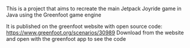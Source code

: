 This is a project that aims to recreate the main Jetpack Joyride game in Java using the Greenfoot game engine

It is published on the greenfoot website with open source code: https://www.greenfoot.org/scenarios/30989
Download from the website and open with the greenfoot app to see the code
